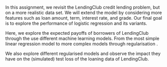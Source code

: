 In this assignment, we revisit the LendingClub credit lending problem, but on a more realistic data set. We will extend the model by considering more features such as loan amount, term, interest rate, and grade. Our final goal is to explore the performance of logistic regression and its variants.

Here, we explore the expected payoffs of borrowers of LendingClub through the use different machine learning models. From the most simple linear regression model to more complex models through regularisation . 

We also explore different regularised models and observe the impact they have on the (simulated) test loss of the loaning data of LendingClub.
